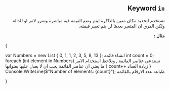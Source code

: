 ﻿
<div dir = rtl > 

## Keyword `in`
 
تستخدم لتحديد مكان معين بالذاكرة ليتم وضع القيمة فيه مباشرة وتمرر لامر او للدالة ولكن الفرق ان المتغير بعدها لن يتم تغيير قيمته.

**مثال :**

<div dir = ltr > 

{

var Numbers = new List<int> { 0, 1, 1, 2, 3, 5, 8, 13 }; انشاء قائمة
int count = 0;
foreach (int element in Numbers) نستدعي عناصر القائمة , ونلاحظ استخدام الامر ما يعني ان عناصر القائمة يجب ان لا يعدل عليها بعنوانها
{
    count++ زيادة العداد
}
Console.WriteLine($"Number of elements: {count}"); طباعة عدد الارقام بالقائمة

}


</dir>
</dir>
